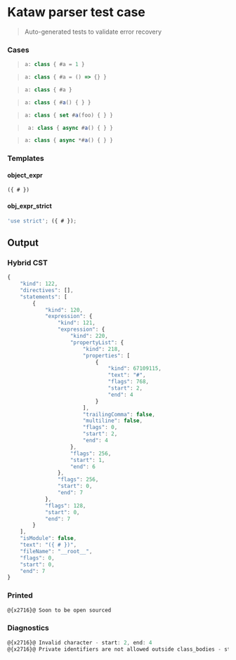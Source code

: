# Kataw parser test case

> Auto-generated tests to validate error recovery
>

### Cases

> `````js
> a: class { #a = 1 }
> `````

> `````js
> a: class { #a = () => {} }
> `````

> `````js
> a: class { #a }
> `````

> `````js
> a: class { #a() { } }
> `````

> `````js
> a: class { set #a(foo) { } }
> `````

> `````js
>  a: class { async #a() { } }
> `````

> `````js
> a: class { async *#a() { } }
> `````

### Templates

#### object_expr

`````js
({ # })
`````

#### obj_expr_strict

`````js
'use strict'; ({ # });
`````

## Output

### Hybrid CST

```javascript
{
    "kind": 122,
    "directives": [],
    "statements": [
        {
            "kind": 120,
            "expression": {
                "kind": 121,
                "expression": {
                    "kind": 220,
                    "propertyList": {
                        "kind": 218,
                        "properties": [
                            {
                                "kind": 67109115,
                                "text": "#",
                                "flags": 768,
                                "start": 2,
                                "end": 4
                            }
                        ],
                        "trailingComma": false,
                        "multiline": false,
                        "flags": 0,
                        "start": 2,
                        "end": 4
                    },
                    "flags": 256,
                    "start": 1,
                    "end": 6
                },
                "flags": 256,
                "start": 0,
                "end": 7
            },
            "flags": 128,
            "start": 0,
            "end": 7
        }
    ],
    "isModule": false,
    "text": "({ # })",
    "fileName": "__root__",
    "flags": 0,
    "start": 0,
    "end": 7
}
```

### Printed

```javascript
@{x2716}@ Soon to be open sourced
```

### Diagnostics

```javascript
@{x2716}@ Invalid character - start: 2, end: 4
@{x2716}@ Private identifiers are not allowed outside class_bodies - start: 2, end: 4

```


